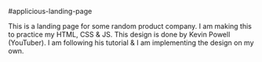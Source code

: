 #applicious-landing-page

This is a landing page for some random product company. I am making this to practice my HTML, CSS & JS. This design is done by Kevin Powell (YouTuber). I am following his tutorial & I am implementing the design on my own.
